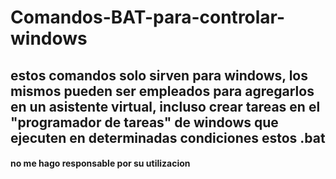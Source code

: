 # Comandos-BAT-para-controlar-windows

## estos comandos solo sirven para windows, los mismos pueden ser empleados para agregarlos en un asistente virtual, incluso crear tareas en el "programador de tareas" de windows que ejecuten en determinadas condiciones estos .bat

#### no me hago responsable por su utilizacion
